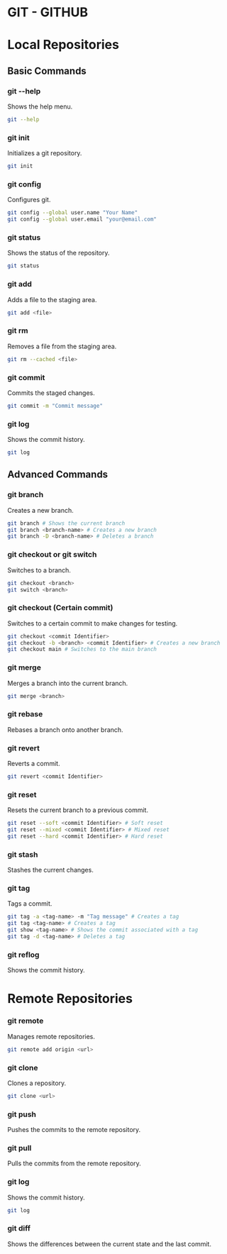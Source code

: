 GIT - GITHUB
===========

# Local Repositories 


Basic Commands
-----------

### git --help
Shows the help menu.
```bash
git --help
```

### git init
Initializes a git repository.
```bash
git init
```

### git config
Configures git.
```bash
git config --global user.name "Your Name"
git config --global user.email "your@email.com"
```

### git status
Shows the status of the repository.
```bash
git status
```

### git add
Adds a file to the staging area.
```bash
git add <file>
```

### git rm
Removes a file from the staging area.
```bash
git rm --cached <file>
```

### git commit
Commits the staged changes.
```bash
git commit -m "Commit message"
```

### git log
Shows the commit history.
```bash
git log
```


Advanced Commands
-----------

### git branch
Creates a new branch.
```bash
git branch # Shows the current branch
git branch <branch-name> # Creates a new branch
git branch -D <branch-name> # Deletes a branch
```

### git checkout or git switch
Switches to a branch.
```bash
git checkout <branch>
git switch <branch>
```

### git checkout (Certain commit)
Switches to a certain commit to make changes for testing.
```bash
git checkout <commit Identifier>
git checkout -b <branch> <commit Identifier> # Creates a new branch
git checkout main # Switches to the main branch
```

### git merge
Merges a branch into the current branch.
```bash
git merge <branch>
```

### git rebase
Rebases a branch onto another branch.

### git revert
Reverts a commit.
```bash
git revert <commit Identifier>
```

### git reset
Resets the current branch to a previous commit.
```bash
git reset --soft <commit Identifier> # Soft reset
git reset --mixed <commit Identifier> # Mixed reset
git reset --hard <commit Identifier> # Hard reset
```

### git stash
Stashes the current changes.

### git tag
Tags a commit.
```bash
git tag -a <tag-name> -m "Tag message" # Creates a tag
git tag <tag-name> # Creates a tag
git show <tag-name> # Shows the commit associated with a tag
git tag -d <tag-name> # Deletes a tag
```

### git reflog
Shows the commit history.


# Remote Repositories

### git remote
Manages remote repositories.
```bash
git remote add origin <url>
```

### git clone
Clones a repository.
```bash
git clone <url>
```

### git push
Pushes the commits to the remote repository.

### git pull
Pulls the commits from the remote repository.


### git log
Shows the commit history.
```bash
git log
```

### git diff
Shows the differences between the current state and the last commit.




